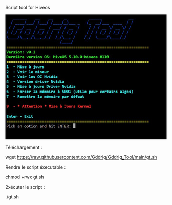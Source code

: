 Script tool for Hiveos

![alt text](https://github.com/Gddrig/Gddrig_Tool/blob/main/Capture.JPG)

Téléchargement :

wget https://raw.githubusercontent.com/Gddrig/Gddrig_Tool/main/gt.sh

Rendre le script éxecutable :

chmod +rwx gt.sh

2xécuter le script :

./gt.sh

